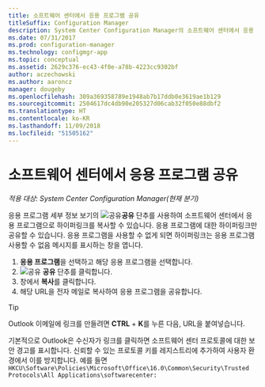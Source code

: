 ```yaml
---
title: 소프트웨어 센터에서 응용 프로그램 공유
titleSuffix: Configuration Manager
description: System Center Configuration Manager의 소프트웨어 센터에서 응용 프로그램에 대한 링크를 공유합니다.
ms.date: 07/31/2017
ms.prod: configuration-manager
ms.technology: configmgr-app
ms.topic: conceptual
ms.assetid: 2629c376-ec43-4f0e-a78b-4223cc9302bf
author: aczechowski
ms.author: aaroncz
manager: dougeby
ms.openlocfilehash: 309a369358789e1948ab7b17ddb0e3619ae1b129
ms.sourcegitcommit: 2504617dc4db90e205327d06cab32f050e88dbf2
ms.translationtype: HT
ms.contentlocale: ko-KR
ms.lasthandoff: 11/09/2018
ms.locfileid: "51505162"
---
```

# <a name="share-an-application-from-software-center"></a>소프트웨어 센터에서 응용 프로그램 공유

*적용 대상: System Center Configuration Manager(현재 분기)* <!-- 1706 -->

응용 프로그램 세부 정보 보기의 ![공유](media/share15.png)**공유** 단추를 사용하여 소프트웨어 센터에서 응용 프로그램으로 하이퍼링크를 복사할 수 있습니다. 응용 프로그램에 대한 하이퍼링크만 공유할 수 있습니다. 응용 프로그램을 사용할 수 없게 되면 하이퍼링크는 응용 프로그램 사용할 수 없음 메시지를 표시하는 창을 엽니다.

1. **응용 프로그램**을 선택하고 해당 응용 프로그램을 선택합니다.
2. ![공유](media/share15.png) **공유** 단추를 클릭합니다.
3. 창에서 **복사**를 클릭합니다.
4. 해당 URL을 전자 메일로 복사하여 응용 프로그램을 공유합니다.  

> [!TIP]  
>  Outlook 이메일에 링크를 만들려면 **CTRL** + **K**를 누른 다음, URL을 붙여넣습니다.  
>  
> 기본적으로 Outlook은 수신자가 링크를 클릭하면 소프트웨어 센터 프로토콜에 대한 보안 경고를 표시합니다. 신뢰할 수 있는 프로토콜 키를 레지스트리에 추가하여 사용자 환경에서 이를 방지합니다. 예를 들면 `HKCU\Software\Policies\Microsoft\Office\16.0\Common\Security\Trusted Protocols\All Applications\softwarecenter:`  
